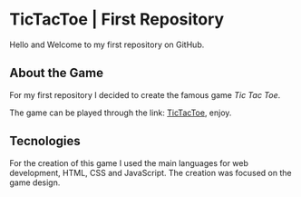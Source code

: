 # TicTacToe | First Repository

Hello and Welcome to my first repository on GitHub.

## About the Game

For my first repository I decided to create the famous game *Tic Tac Toe*.

The game can be played through the link: [TicTacToe](https://lucasmaciel03.github.io/TicTacToe/), enjoy.

## Tecnologies

For the creation of this game I used the main languages for web development, HTML, CSS and JavaScript. The creation was focused on the game design.

 
